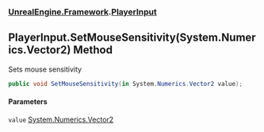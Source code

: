 ### [UnrealEngine.Framework](./UnrealEngine-Framework.md 'UnrealEngine.Framework').[PlayerInput](./UnrealEngine-Framework-PlayerInput.md 'UnrealEngine.Framework.PlayerInput')
## PlayerInput.SetMouseSensitivity(System.Numerics.Vector2) Method
Sets mouse sensitivity  
```csharp
public void SetMouseSensitivity(in System.Numerics.Vector2 value);
```
#### Parameters
<a name='UnrealEngine-Framework-PlayerInput-SetMouseSensitivity(System-Numerics-Vector2)-value'></a>
`value` [System.Numerics.Vector2](https://docs.microsoft.com/en-us/dotnet/api/System.Numerics.Vector2 'System.Numerics.Vector2')  
  
